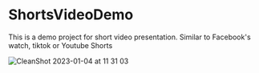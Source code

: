 # ShortsVideoDemo
This is a demo project for short video presentation. Similar to Facebook's watch, tiktok or Youtube Shorts

![CleanShot 2023-01-04 at 11 31 03](https://user-images.githubusercontent.com/32888552/210481538-993323ef-6798-44a0-87fb-f30aeddbc01a.gif)
